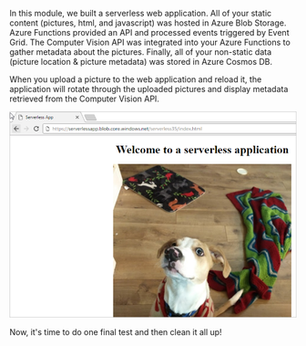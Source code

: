 In this module, we built a serverless web application. All of your static content (pictures, html, and javascript) was hosted in Azure Blob Storage. Azure Functions provided an API and processed events triggered by Event Grid. The Computer Vision API was integrated into your Azure Functions to gather metadata about the pictures.  Finally, all of your non-static data (picture location & picture metadata) was stored in Azure Cosmos DB.

When you upload a picture to the web application and reload it, the application will rotate through the uploaded pictures and display metadata retrieved from the Computer Vision API.

![Serverless web application][serverless-webapp]

<!-- Images -->
[serverless-webapp]: ../media/lab-6-final.png

Now, it's time to do one final test and then clean it all up!